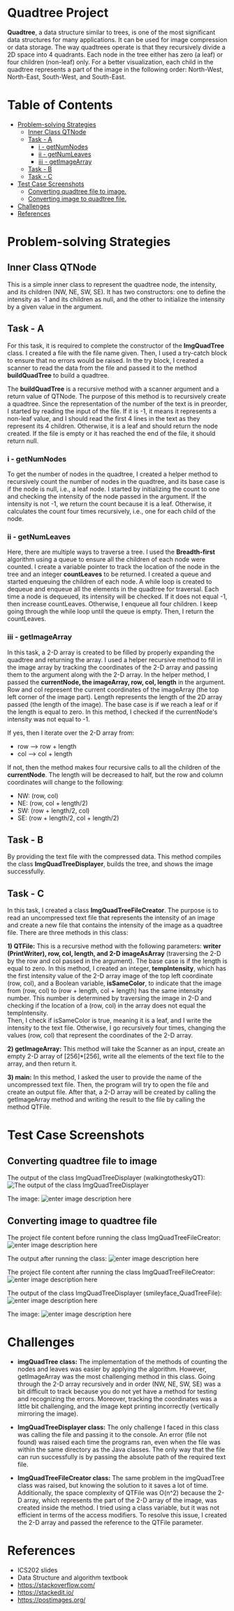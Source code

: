 ﻿

# Quadtree Project

**Quadtree**, a data structure similar to trees, is one of the most significant data structures for many applications. It can be used for image compression or data storage. The way quadtrees operate is that they recursively divide a 2D space into 4 quadrants. Each node in the tree either has zero (a leaf) or four children (non-leaf) only. For a better visualization, each child in the quadtree represents a part of the image in the following order: North-West, North-East, South-West, and South-East.

# Table of Contents

 - [Problem-solving Strategies](#problem-solving-strategies)
 	- [Inner Class QTNode](#inner-class-qtnode)
 	- [Task - A](#task---a)
	 	- [i - getNumNodes](#i---getnumnodes)
	 	- [ii - getNumLeaves](#ii---getnumleaves)
		- [iii - getImageArray](#iii---getimagearray)
 	- [Task - B](#task---b)
 	- [Task - C](#task---c)
 - [Test Case Screenshots](#test-case-screenshots)
 	- [Converting quadtree file to image.](#converting-quadtree-file-to-image)
 	- [Converting image to quadtree file.](#converting-image-to-quadtree-file)
 - [Challenges](#challenges)
 - [References](#references)




# Problem-solving Strategies

## Inner Class QTNode
This is a simple inner class to represent the quadtree node, the intensity, and its children (NW, NE, SW, SE). It has two constructors: one to define the intensity as -1 and its children as null, and the other to initialize the intensity by a given value in the argument.

## Task - A

For this task, it is required to complete the constructor of the **ImgQuadTree** class. I created a file with the file name given. Then, I used a try-catch block to ensure that no errors would be raised. In the try block, I created a scanner to read the data from the file and passed it to the method **buildQuadTree** to build a quadtree.

The **buildQuadTree** is a recursive method with a scanner argument and a return value of QTNode. The purpose of this method is to recursively create a quadtree. Since the representation of the number of the text is in preorder, I started by reading the input of the file. If it is -1, it means it represents a non-leaf value, and I should read the first 4 lines in the text as they represent its 4 children. Otherwise, it is a leaf and should return the node created. If the file is empty or it has reached the end of the file, it should return null.


### i - getNumNodes
To get the number of nodes in the quadtree, I created a helper method to recursively count the number of nodes in the quadtree, and its base case is if the node is null, i.e., a leaf node. I started by initializing the count to one and checking the intensity of the node passed in the argument. If the intensity is not -1, we return the count because it is a leaf. Otherwise, it calculates the count four times recursively, i.e., one for each child of the node.



### ii - getNumLeaves
Here, there are multiple ways to traverse a tree. I used the **Breadth-first** algorithm using a queue to ensure all the children of each node were counted. I create a variable pointer to track the location of the node in the tree and an integer **countLeaves** to be returned. I created a queue and started enqueuing the children of each node. A while loop is created to dequeue and enqueue all the elements in the quadtree for traversal. Each time a node is dequeued, its intensity will be checked. If it does not equal -1, then increase countLeaves. Otherwise, I enqueue all four children. I keep going through the while loop until the queue is empty. Then, I return the countLeaves.


### iii - getImageArray
In this task, a 2-D array is created to be filled by properly expanding the quadtree and returning the array. I used a helper recursive method to fill in the image array by tracking the coordinates of the 2-D array and passing them to the argument along with the 2-D array. In the helper method, I passed the **currentNode, the imageArray, row, col, length** in the argument. Row and col represent the current coordinates of the imageArray (the top left corner of the image part). Length represents the length of the 2D array passed (the length of the image). The base case is if we reach a leaf or if the length is equal to zero. In this method, I checked if the currentNode's intensity was not equal to -1.

If yes, then I iterate over the 2-D array from:
* row --> row + length
* col --> col + length

If not, then the method makes four recursive calls to all the children of the **currentNode**. The length will be decreased to half, but the row and column coordinates will change to the following:
* NW: (row, col)
* NE: (row, col + length/2)
* SW: (row + length/2, col)
* SE: (row + length/2, col + length/2)



## Task - B
By providing the text file with the compressed data. This method compiles the class **ImgQuadTreeDisplayer**, builds the tree, and shows the image successfully.

## Task - C
In this task, I created a class **ImgQuadTreeFileCreator**. The purpose is to read an uncompressed text file that represents the intensity of an image and create a new file that contains the intensity of the image as a quadtree file. There are three methods in this class:

**1) QTFile:**
This is a recursive method with the following parameters: **writer (PrintWriter), row, col, length, and 2-D imageAsArray** (traversing the 2-D by the row and col passed in the argument). The base case is if the length is equal to zero. In this method, I created an integer, **tempIntensity**, which has the first intensity value of the 2-D array image of the top left coordinate (row, col), and a Boolean variable, **isSameColor**, to indicate that the image from (row, col) to (row + length, col + length) has the same intensity number. This number is determined by traversing the image in 2-D and checking if the location of a (row, col) in the array does not equal the tempIntensity.  
Then, I check if isSameColor is true, meaning it is a leaf, and I write the intensity to the text file. Otherwise, I go recursively four times, changing the values (row, col) that represent the coordinates of the 2-D array.

**2) getImageArray:**
This method will take the Scanner as an input, create an empty 2-D array of [256]*[256], write all the elements of the text file to the array, and then return it.

**3) main:**
In this method, I asked the user to provide the name of the uncompressed text file. Then, the program will try to open the file and create an output file. After that, a 2-D array will be created by calling the getImageArray method and writing the result to the file by calling the method QTFile.



# Test Case Screenshots

## Converting quadtree file to image
The output of the class ImgQuadTreeDisplayer (walkingtotheskyQT):
![The output of the class ImgQuadTreeDisplayer](https://i.ibb.co/ZMLCVcS/walking-to-the-sky-image-output.png)

The image:
![enter image description here](https://i.ibb.co/dtR8H9w/walking-to-the-sky-image.png)




## Converting image to quadtree file

The project file content before running the class ImgQuadTreeFileCreator:
![enter image description here](https://i.ibb.co/dmNV459/without-smiley-face-quadtree.png)

The output after running the class:
![enter image description here](https://i.ibb.co/N26VxZq/create-quadtree-file-output.png)

The project file content after running the class ImgQuadTreeFileCreator:
![enter image description here](https://i.ibb.co/ZSGPQ5h/with-smiley-face-quadtree.png)

The output of the class ImgQuadTreeDisplayer (smileyface_QuadTreeFile):
![enter image description here](https://i.ibb.co/6bLSkHD/smiley-face-output.png)

The image:
![enter image description here](https://i.ibb.co/qjsx4vM/smily-face-image.png)



# Challenges

* **imgQuadTree class:**
The implementation of the methods of counting the nodes and leaves was easier by applying the algorithm. However, getImageArray was the most challenging method in this class. Going through the 2-D array recursively and in order (NW, NE, SW, SE) was a bit difficult to track because you do not yet have a method for testing and recognizing the errors. Moreover, tracking the coordinates was a little bit challenging, and the image kept printing incorrectly (vertically mirroring the image).
 
* **ImgQuadTreeDisplayer class:**
The only challenge I faced in this class was calling the file and passing it to the console. An error (file not found) was raised each time the programs ran, even when the file was within the same directory as the Java classes. The only way that the file can run successfully is by passing the absolute path of the required text file.

* **ImgQuadTreeFileCreator class:**
The same problem in the imgQuadTree class was raised, but knowing the solution to it saves a lot of time. Additionally, the space complexity of QTFile was O(n^2) because the 2-D array, which represents the part of the 2-D array of the image, was created inside the method. I tried using a class variable, but it was not efficient in terms of the access modifiers. To resolve this issue, I created the 2-D array and passed the reference to the QTFile parameter.


# References

- ICS202 slides
- Data Structure and algorithm textbook
- https://stackoverflow.com/
- https://stackedit.io/
- https://postimages.org/


